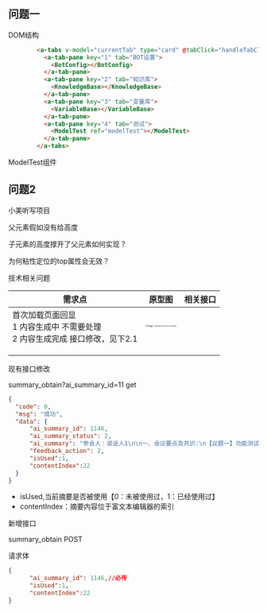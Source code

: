 ## 问题一

DOM结构


```html
        <a-tabs v-model="currentTab" type="card" @tabClick="handleTabClick">
          <a-tab-pane key="1" tab="BOT设置">
            <BotConfig></BotConfig>
          </a-tab-pane>
          <a-tab-pane key="2" tab="知识库">
            <KnowledgeBase></KnowledgeBase>
          </a-tab-pane>
          <a-tab-pane key="3" tab="变量库">
            <VariableBase></VariableBase>
          </a-tab-pane>
          <a-tab-pane key="4" tab="测试">
            <ModelTest ref="modelTest"></ModelTest>
          </a-tab-pane>
        </a-tabs>
```

ModelTest组件

## 问题2

小美听写项目

父元素假如没有给高度

子元素的高度撑开了父元素如何实现？ 

为何粘性定位的top属性会无效？

技术相关问题



| 需求点                                                       | 原型图                                                       | 相关接口 |
| ------------------------------------------------------------ | ------------------------------------------------------------ | -------- |
| 首次加载页面回显<br />1 内容生成中 不需要处理<br />2 内容生成完成  接口修改，见下2.1 | <img src="/Users/hang/Library/Application Support/typora-user-images/image-20240117173311565.png" alt="image-20240117173311565" style="zoom:25%;" /> |          |
|                                                              |                                                              |          |
|                                                              |                                                              |          |
|                                                              |                                                              |          |

现有接口修改

summary_obtain?ai_summary_id=11 get

```json
{
  "code": 0,
  "msg": "成功",
  "data": {
      "ai_summary_id": 1146,
      "ai_summary_status": 2,
      "ai_summary": "参会人：说话人1\n\n一、会议要点及共识:\n【议题一】功能测试优先级与测试用例整理\n1. 确定了功能测试的优先级，以及测试用例和预期结果的整理。\n2. 达成共识，功能测试应覆盖所有主要功能，以确保产品的稳定性和质量。\n\n二、后续计划\n1. 计划在两周内完成测试用例的整理和预期结果的设定。\n2. 安排了两天的会议，以审查和确认测试计划，确保其全面性和有效性。",
      "feedback_action": 2,
      "isUsed":1,
      "contentIndex":22
  }
}
```

- isUsed,当前摘要是否被使用【0：未被使用过，1：已经使用过】
- contentIndex：摘要内容位于富文本编辑器的索引



新增接口

summary_obtain POST

请求体

```json
{
      "ai_summary_id": 1146,//必传
      "isUsed":1,
      "contentIndex":22
}
```









